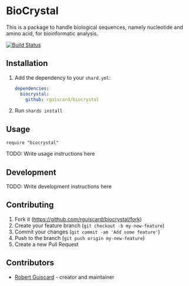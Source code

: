 # BioCrystal

This is a package to handle biological sequences, namely nucleotide and amino acid, for bioinformatic analysis.

[![Build Status](https://travis-ci.org/rguiscard/biocrystal.svg?branch=master)](https://travis-ci.org/rguiscard/biocrystal)

## Installation

1. Add the dependency to your `shard.yml`:

   ```yaml
   dependencies:
     biocrystal:
       github: rguiscard/biocrystal
   ```

2. Run `shards install`

## Usage

```crystal
require "biocrystal"
```

TODO: Write usage instructions here

## Development

TODO: Write development instructions here

## Contributing

1. Fork it (<https://github.com/rguiscard/biocrystal/fork>)
2. Create your feature branch (`git checkout -b my-new-feature`)
3. Commit your changes (`git commit -am 'Add some feature'`)
4. Push to the branch (`git push origin my-new-feature`)
5. Create a new Pull Request

## Contributors

- [Robert Guiscard](https://github.com/rguiscard) - creator and maintainer
